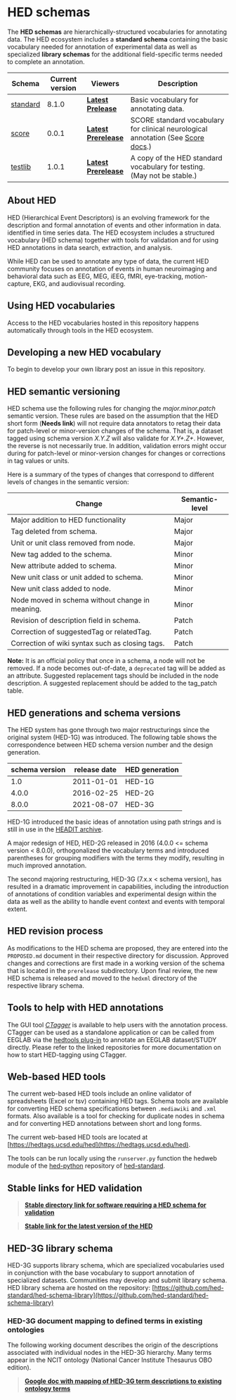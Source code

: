 # HED schemas

The **HED schemas** are hierarchically-structured vocabularies for annotating data.
The HED ecosystem includes a **standard schema** containing the basic vocabulary
needed for annotation of experimental data as well as specialized **library schemas** for
the additional field-specific terms needed to complete an annotation.


| Schema | Current version | Viewers | Description |
| ------ | --------------- | ------- | ------------------------- |  
| [standard](standard_schema) | 8.1.0 | [**Latest**](http://www.hedtags.org/display_hed.html) <br/> [**Prelease**](https://www.hedtags.org/display_hed_prelease.html)  | Basic vocabulary for annotating data. |
| [score](library_schemas/score) | 0.0.1   | [**Latest**](https://www.hedtags.org/display_hed_score.html) <br/> [**Prerelease**](https://www.hedtags.org/display_hed_score_prerelease.html)  |  SCORE standard vocabulary for clinical neurological annotation (See [Score docs](https://hed-schema-library.readthedocs.io/en/latest/SCORE_library.html).) |
|  [testlib](library_schemas/testlib) | 1.0.1 | [**Latest**](https://www.hedtags.org/display_hed_testlib.html) <br/>  [**Prerelease**](https://www.hedtags.org/display_hed_testlib_prerelease.html) | A copy of the HED standard vocabulary for testing. <br/> (May not be stable.) |


## About HED
HED (Hierarchical Event Descriptors) is an evolving framework for the description and
formal annotation of events and other information in data. 
identified in time series data. 
The HED ecosystem includes a structured vocabulary (HED schema)
together with tools for validation and for using HED annotations in data search, 
extraction, and analysis. 

While HED can be used to annotate any type of data, 
the current HED community focuses on annotation of events in human 
neuroimaging and behavioral data such as EEG, MEG, iEEG, fMRI, eye-tracking, 
motion-capture, EKG, and audiovisual recording. 

## Using HED vocabularies

Access to the HED vocabularies hosted in this repository
happens automatically through tools in the HED ecosystem.

## Developing a new HED vocabulary

To begin to develop your own library post an issue in this repository.


## HED semantic versioning

HED schema use the following rules for
changing the  *major.minor.patch* semantic version.
These rules are based on the assumption that the HED short form
(**Needs link**) will not require data annotators to retag their data for patch-level or minor-version changes of the schema.
That is, a dataset tagged using schema version *X.Y.Z* will also validate for *X.Y+.Z+*. 
However, the reverse is not necessarily true.
In addition, validation errors might occur
during for patch-level or minor-version changes for changes or
corrections in tag values or units. 

Here is a summary of the types of changes that correspond to different
levels of changes in the semantic version:

| Change                          | Semantic-level | 
| ---------------------------------- | -------------- |
| Major addition to HED functionality     | Major  |
| Tag deleted from schema.                | Major  |
| Unit or unit class removed from node.   | Major  |
| New tag added to the schema.            | Minor  |
| New attribute added to schema.          | Minor  |
| New unit class or unit added to schema. | Minor  |
| New unit class added to node.           | Minor  |
| Node moved in schema without change in meaning. | Minor |
| Revision of description field in schema.        | Patch   |
| Correction of suggestedTag or relatedTag.       | Patch  |
| Correction of wiki syntax such as closing tags. | Patch |

**Note:** It is an official policy that once in a schema, a node will not be removed.
If a node becomes out-of-date, a `deprecated` tag will be added as an attribute.
Suggested replacement tags should be included in the node description.
A suggested replacement should be added to the tag_patch table.

## HED generations and schema versions 
The HED system has gone through two major restructurings since the original system
(HED-1G) was introduced. The following table shows the correspondence between 
HED schema version number and the design generation.

| schema version | release date | HED generation |
| --- | --- | --- |
| 1.0 | 2011-01-01 | HED-1G |
| 4.0.0 | 2016-02-25 | HED-2G |
| 8.0.0 | 2021-08-07 | HED-3G |


HED-1G introduced the basic ideas of annotation using path strings and is
still in use in the [HEADIT archive](https://headit.ucsd.edu). 

A major redesign of HED, HED-2G released in 2016 (4.0.0 <= schema version < 8.0.0), 
orthogonalized the vocabulary terms and introduced parentheses for grouping modifiers
with the terms they modify, resulting in much improved annotation. 

The second majoring restructuring, HED-3G (7.x.x < schema version), 
has resulted in a dramatic improvement in capabilities, including the 
introduction of annotations of condition variables and experimental 
design within the data as well as the ability to handle event context 
and events with temporal extent.


## HED revision process

As modifications to the HED schema are proposed, they are entered into the
`PROPOSED.md` document in their respective directory for discussion.
Approved changes and corrections are first made in a working version of the
schema that is located in the `prerelease` subdirectory. 
Upon final review, the new HED schema is released and moved to the
`hedxml` directory of the respective library schema.


## Tools to help with HED annotations
The GUI tool [_CTagger_](https://github.com/hed-standard/CTagger) is available to help users with the annotation process. CTagger can be used as a standalone application or can be called from EEGLAB via the [hedtools plug-in](https://github.com/hed-standard/hed-matlab) to annotate an EEGLAB dataset/STUDY directly. Please refer to the linked repositories for more documentation on how to start HED-tagging using CTagger.


## Web-based HED tools

The current web-based HED tools include an online validator of spreadsheets (Excel or tsv)
containing HED tags. Schema tools are available for converting HED schema specifications between `.mediawiki` and
`.xml` formats. 
Also available is a tool for checking for duplicate nodes in schema and for converting
HED annotations between short and long forms.  

The current web-based HED tools are located at [https://hedtags.ucsd.edu/hed](https://hedtags.ucsd.edu/hed).  

The tools can be run locally using the `runserver.py` function the hedweb module
of the [hed-python](https://github.com/hed-standard/hed-python) repository of 
[hed-standard](https://github.com/hed-standard).

## Stable links for HED validation

> [**Stable directory link for software requiring a HED schema for validation**](https://github.com/hed-standard/hed-specification/tree/master/hedxml)

> [**Stable link for the latest version of the HED**](https://raw.githubusercontent.com/hed-standard/hed-specification/master/hedxml/HEDLatest.xml)


## HED-3G library schema

HED-3G supports library schema, which are specialized vocabularies used in conjunction with the
base vocabulary to support annotation of specialized datasets. Communities may develop and submit
library schema.  HED library schema are hosted on the repository: 
[https://github.com/hed-standard/hed-schema-library](https://github.com/hed-standard/hed-schema-library)

### HED-3G document mapping to defined terms in existing ontologies

The following working document describes the origin of the descriptions associated with individual nodes in the HED-3G hierarchy. Many terms appear in the NCIT ontology (National Cancer Institute Thesaurus OBO edition).

> [**Google doc with mapping of HED-3G term descriptions to existing ontology terms**](https://drive.google.com/file/d/13y17OwwNBlHdhB7hguSmOBdxn0Uk4hsI/view?usp=sharing) 

